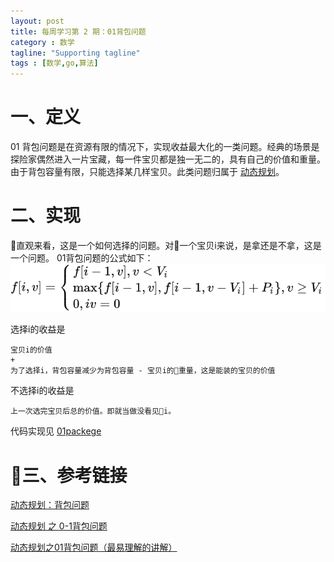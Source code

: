 ```yaml
---
layout: post
title: 每周学习第 2 期：01背包问题
category : 数学
tagline: "Supporting tagline"
tags : [数学,go,算法]
---
```


# 一、定义
01 背包问题是在资源有限的情况下，实现收益最大化的一类问题。经典的场景是探险家偶然进入一片宝藏，每一件宝贝都是独一无二的，具有自己的价值和重量。由于背包容量有限，只能选择某几样宝贝。此类问题归属于 [动态规划](https://zh.wikipedia.org/zh-hans/%E5%8A%A8%E6%80%81%E8%A7%84%E5%88%92)。

# 二、实现
直观来看，这是一个如何选择的问题。对一个宝贝i来说，是拿还是不拿，这是一个问题。
01背包问题的公式如下：
![01背包问题公式](/images/2018/01package-formula.svg)

选择i的收益是
```
宝贝i的价值
+
为了选择i，背包容量减少为背包容量 - 宝贝i的重量，这是能装的宝贝的价值
```
不选择i的收益是
```
上一次选完宝贝后总的价值。即就当做没看见i。
```

代码实现见 [01packege](
https://github.com/spetacular/weekly-learning/blob/master/ch2/package01.go)
# 三、参考链接
[动态规划：背包问题](https://zhuanlan.zhihu.com/p/25299111)  

[动态规划 之 0-1背包问题](https://blog.csdn.net/crayondeng/article/details/15784093)

[动态规划之01背包问题（最易理解的讲解）](https://blog.csdn.net/mu399/article/details/7722810)